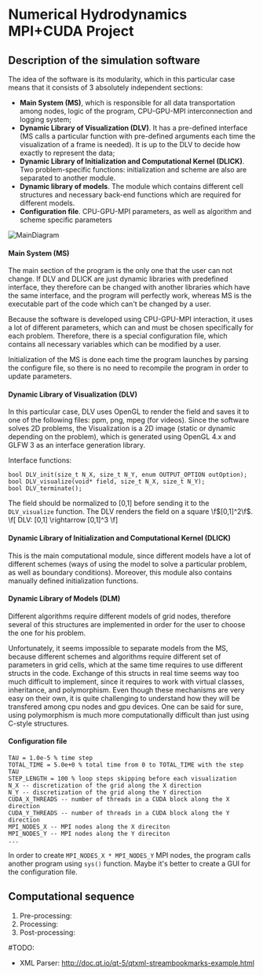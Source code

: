 # Numerical Hydrodynamics MPI+CUDA Project
## Description of the simulation software

The idea of the software is its modularity, which in this particular case means that it consists of 3 absolutely independent sections: 

- **Main System (MS)**, which is responsible for all data transportation among nodes, logic of the program, CPU-GPU-MPI interconnection and logging system;
- **Dynamic Library of Visualization (DLV)**. It has a pre-defined interface (MS calls a particular function with pre-defined arguments each time the visualization of a frame is needed). It is up to the DLV to decide how exactly to represent the data;
- **Dynamic Library of Initialization and Computational Kernel (DLICK)**. Two problem-specific functions: initialization and scheme are also are separated to another module.
- **Dynamic library of models**. The module which contains different cell structures and necessary back-end functions which are required for different models. 
- **Configuration file**. CPU-GPU-MPI parameters, as well as algorithm and scheme specific parameters

![MainDiagram](../../images/MainDiagram.png)

#### Main System (MS)
The main section of the program is the only one that the user can not change. If DLV and DLICK are just dynamic libraries with predefined interface, they therefore can be changed with another libraries which have the same interface, and the program will perfectly work, whereas MS is the executable part of the code which can't be changed by a user.

Because the software is developed using CPU-GPU-MPI interaction, it uses a lot of different parameters, which can and must be chosen specifically for each problem. Therefore, there is a special configuration file, which contains all necessary variables which can be modified by a user.

Initialization of the MS is done each time the program launches by parsing the configure file, so there is no need to recompile the program in order to update parameters.


#### Dynamic Library of Visualization (DLV)
In this particular case, DLV uses OpenGL to render the field and saves it to one of the following files: ppm, png, mpeg (for videos). Since the software solves 2D problems, the Visualization is a 2D image (static or dynamic depending on the problem), which is generated using OpenGL 4.x and GLFW 3 as an interface generation library.

Interface functions:

```{python}
bool DLV_init(size_t N_X, size_t N_Y, enum OUTPUT_OPTION outOption);
bool DLV_visualize(void* field, size_t N_X, size_t N_Y);
bool DLV_terminate();
```

The field should be normalized to [0,1] before sending it to the ```DLV_visualize``` function. The DLV renders the field on a square \f$[0,1]^2\f$.
\f[ DLV: [0,1] \rightarrow [0,1]^3 \f]

#### Dynamic Library of Initialization and Computational Kernel (DLICK)
This is the main computational module, since different models have a lot of different schemes (ways of using the model to solve a particular problem, as well as boundary conditions). Moreover, this module also contains manually defined initialization functions.

#### Dynamic Library of Models (DLM)
Different algorithms require different models of grid nodes, therefore several of this structures are implemented in order for the user to choose the one for his problem.

Unfortunately, it seems impossible to separate models from the MS, because different schemes and algorithms require different set of parameters in grid cells, which at the same time requires to use different structs in the code. Exchange of this structs in real time seems way too much difficult to implement, since it requires to work with virtual classes, inheritance, and polymorphism. Even though these mechanisms are very easy on their own, it is quite challenging to understand how they will be transfered among cpu nodes and gpu devices. One can be said for sure, using polymorphism is much more computationally difficult than just using C-style structures.

#### Configuration file

```
TAU = 1.0e-5 % time step
TOTAL_TIME = 5.0e+0 % total time from 0 to TOTAL_TIME with the step TAU
STEP_LENGTH = 100 % loop steps skipping before each visualization
N_X -- discretization of the grid along the X direction
N_Y -- discretization of the grid along the Y direction
CUDA_X_THREADS -- number of threads in a CUDA block along the X direction
CUDA_Y_THREADS -- number of threads in a CUDA block along the Y direction
MPI_NODES_X -- MPI nodes along the X direciton
MPI_NODES_Y -- MPI nodes along the Y direciton
...
```
In order to create ```MPI_NODES_X * MPI_NODES_Y``` MPI nodes, the program calls another program using ```sys()``` function. Maybe it's better to create a GUI for the configuration file.


## Computational sequence

1. Pre-processing: 
2. Processing: 
3. Post-processing: 


#TODO:
- XML Parser: http://doc.qt.io/qt-5/qtxml-streambookmarks-example.html